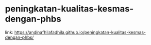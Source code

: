 # peningkatan-kualitas-kesmas-dengan-phbs
link: https://andinafhilafadhila.github.io/peningkatan-kualitas-kesmas-dengan-phbs/
